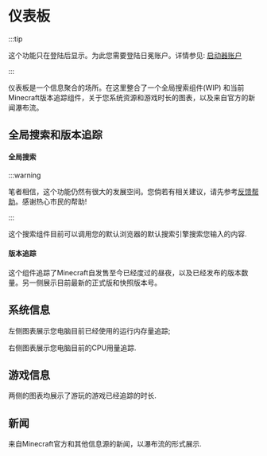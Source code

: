 # 仪表板

:::tip

这个功能只在登陆后显示。为此您需要登陆日冕账户。详情参见: [启动器账户](/zhCN/lxguide/settings/item/lx-account)

:::

仪表板是一个信息聚合的场所。在这里整合了一个全局搜索组件(WIP) 和当前Minecraft版本追踪组件，关于您系统资源和游戏时长的图表，以及来自官方的新闻瀑布流。

## 全局搜索和版本追踪

#### 全局搜索

:::warning

笔者相信，这个功能仍然有很大的发展空间。您倘若有相关建议，请先参考[反馈帮助](/zhCN/lxguide/report-issue)。感谢热心市民的帮助!

:::

这个搜索组件目前可以调用您的默认浏览器的默认搜索引擎搜索您输入的内容.

#### 版本追踪

这个组件追踪了Minecraft自发售至今已经度过的昼夜，以及已经发布的版本数量。另一侧展示目前最新的正式版和快照版本号。

## 系统信息

左侧图表展示您电脑目前已经使用的运行内存量追踪;

右侧图表展示您电脑目前的CPU用量追踪.

## 游戏信息

两侧的图表均展示了游玩的游戏已经追踪的时长.

## 新闻

来自Minecraft官方和其他信息源的新闻，以瀑布流的形式展示.